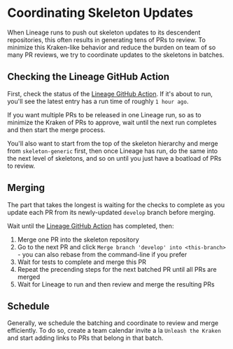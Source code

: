 # Coordinating Skeleton Updates #

When Lineage runs to push out skeleton updates to its descendent
repositories, this often results in generating tens of PRs to review. To
minimize this Kraken-like behavior and reduce the burden on team of so many
PR reviews, we try to coordinate updates to the skeletons in batches.

<!-- Links for use throughout the document -->
[Lineage GitHub Action]: https://github.com/cisagov/action-lineage/actions?query=workflow%3Alineage_scan

## Checking the Lineage GitHub Action ##

First, check the status of the [Lineage GitHub Action].
If it's about to run, you'll see the latest entry has a run time of roughly
`1 hour ago`.

If you want multiple PRs to be released in one Lineage run, so as to minimize
the Kraken of PRs to approve, wait until the next run completes and then start
the merge process.

You'll also want to start from the top of the skeleton hierarchy and
merge from `skeleton-generic` first, then once Lineage has run, do the same
into the next level of skeletons, and so on until you just have a boatload
of PRs to review.

## Merging ##

The part that takes the longest is waiting for the checks to complete as you
update each PR from its newly-updated `develop` branch before merging.

Wait until the [Lineage GitHub Action] has completed, then:

1. Merge one PR into the skeleton repository
1. Go to the next PR and click `Merge branch 'develop' into <this-branch>` -
  you can also rebase from the command-line if you prefer
1. Wait for tests to complete and merge this PR
1. Repeat the precending steps for the next batched PR until all PRs are merged
1. Wait for Lineage to run and then review and merge the resulting PRs

## Schedule ##

Generally, we schedule the batching and coordinate to review and merge
efficiently. To do so, create a team calendar invite a la `Unleash the Kraken`
and start adding links to PRs that belong in that batch.
